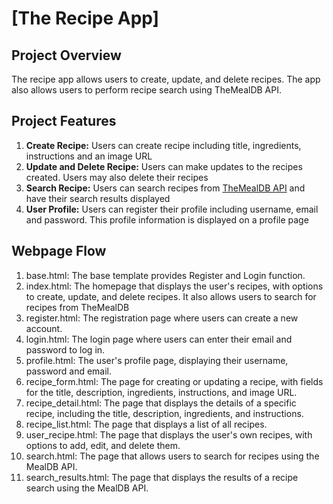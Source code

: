 # [The Recipe App]

## Project Overview
The recipe app allows users to create, update, and delete recipes. The app also allows users to perform recipe search using TheMealDB API. 

## Project Features
1. **Create Recipe:** Users can create recipe including title, ingredients, instructions and an image URL
2. **Update and Delete Recipe:** Users can make updates to the recipes created. Users may also delete their recipes
3. **Search Recipe:** Users can search recipes from [TheMealDB API](https://www.themealdb.com/) and have their search results displayed
4. **User Profile:** Users can register their profile including username, email and password. This profile information is displayed on a profile page

## Webpage Flow
1. base.html: The base template provides Register and Login function. 
2. index.html: The homepage that displays the user's recipes, with options to create, update, and delete recipes. It also allows users to search for recipes from TheMealDB
3. register.html: The registration page where users can create a new account.
4. login.html: The login page where users can enter their email and password to log in.
5. profile.html: The user's profile page, displaying their username, password and email.
6. recipe_form.html: The page for creating or updating a recipe, with fields for the title, description, ingredients, instructions, and image URL.
7. recipe_detail.html: The page that displays the details of a specific recipe, including the title, description, ingredients, and instructions.
8. recipe_list.html: The page that displays a list of all recipes.
9. user_recipe.html: The page that displays the user's own recipes, with options to add, edit, and delete them.
10. search.html: The page that allows users to search for recipes using the MealDB API.
11. search_results.html: The page that displays the results of a recipe search using the MealDB API.
